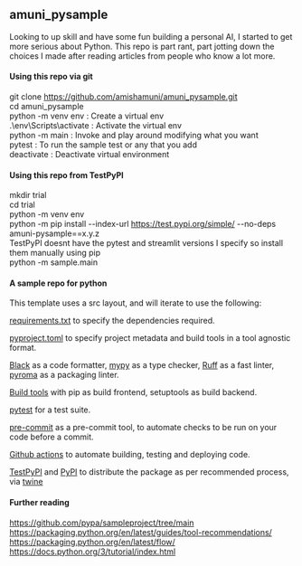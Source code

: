 
## amuni_pysample

Looking to up skill and have some fun building a personal AI, I started to get more serious about Python. This repo is part rant, part jotting down the choices I made after reading articles from people who know a lot more.

#### Using this repo via git

git clone https://github.com/amishamuni/amuni_pysample.git  
cd amuni_pysample  
python -m venv env : Create a virtual env    
.\env\Scripts\activate : Activate the virtual env  
python -m main : Invoke and play around modifying what you want  
pytest : To run the sample test or any that you add  
deactivate : Deactivate virtual environment  

#### Using this repo from TestPyPI

mkdir trial  
cd trial  
python -m venv env  
python -m pip install --index-url https://test.pypi.org/simple/ --no-deps amuni-pysample==x.y.z  
TestPyPI doesnt have the pytest and streamlit versions I specify so install them manually using pip  
python -m sample.main    


#### A sample repo for python

This template uses a src layout, and will iterate to use the following:  

[requirements.txt](https://pip.pypa.io/en/stable/reference/requirements-file-format/) to specify the dependencies required.    

[pyproject.toml](https://pip.pypa.io/en/stable/reference/build-system/pyproject-toml/) to specify project metadata and build tools in a tool agnostic format.   

[Black](https://black.readthedocs.io/en/stable/) as a code formatter, [mypy](https://mypy.readthedocs.io/en/stable/) as a type checker, [Ruff](https://pypi.org/project/ruff/) as a fast linter, [pyroma](https://pypi.org/project/pyroma/) as a packaging linter.  

[Build tools](https://peps.python.org/pep-0517/#terminology-and-goals) with pip as build frontend, setuptools as build backend.

[pytest](https://docs.pytest.org/en/7.4.x/) for a test suite.  

[pre-commit](https://pre-commit.com/) as a pre-commit tool, to automate checks to be run on your code before a commit.

[Github actions](https://docs.github.com/en/actions) to automate building, testing and deploying code.  

[TestPyPI](https://test.pypi.org/) and [PyPI](https://pypi.org/) to distribute the package as per recommended process, via [twine](https://pypi.org/project/twine/)  


#### Further reading  

<https://github.com/pypa/sampleproject/tree/main>  
<https://packaging.python.org/en/latest/guides/tool-recommendations/>  
<https://packaging.python.org/en/latest/flow/>  
<https://docs.python.org/3/tutorial/index.html>  


